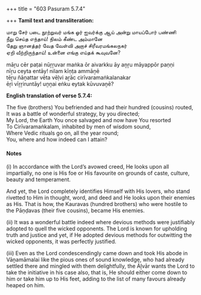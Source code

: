 +++
title = "603 Pasuram 5.7.4"

+++
**Tamil text and transliteration:**

மாறு சேர் படை நூற்றுவர் மங்க ஓர் ஐவர்க்கு ஆய் அன்று மாயப்போர் பண்ணி  
நீறு செய்த எந்தாய்! நிலம் கீண்ட அம்மானே  
தேறு ஞானத்தர் வேத வேள்வி அறாச் சிரீவரமங்கலநகர்  
ஏறி வீற்றிருந்தாய்! உன்னை எங்கு எய்தக் கூவுவனே?

māṟu cēr paṭai nūṟṟuvar maṅka ōr aivarkku āy aṉṟu māyappōr paṇṇi  
nīṟu ceyta entāy! nilam kīṇṭa ammāṉē  
tēṟu ñāṉattar vēta vēḷvi aṟāc cirīvaramaṅkalanakar  
ēṟi vīṟṟiruntāy! uṉṉai eṅku eytak kūvuvaṉē?

**English translation of verse 5.7.4:**

The five (brothers) You befriended and had their hundred (cousins) routed,  
It was a battle of wonderful strategy, by you directed;  
My Lord, the Earth You once salvaged and now have You resorted  
To Cirīvaramaṅkalam, inhabited by men of wisdom sound,  
Where Vedic rituals go on, all the year round;  
You, where and how indeed can I attain?

#### Notes

\(i\) In accordance with the Lord’s avowed creed, He looks upon all impartially, no one is His foe or His favourite on grounds of caste, culture, beauty and temperament.

And yet, the Lord completely identifies Himself with His lovers, who stand rivetted to Him in thought, word, and deed and He looks upon their enemies as His. That is how, the Kauravas (hundred brothers) who were hostile to the Pāṇḍavas (their five cousins), became His enemies.

\(ii\) It was a wonderful battle indeed where devious methods were justifiably adopted to quell the wicked opponents. The Lord is known for upholding truth and justice and yet, if He adopted devious methods for outwitting the wicked opponents, it was perfectly justified.

\(iii\) Even as the Lord condescendingly came down and took His abode in Vāṉamāmalai like the pious ones of sound knowledge, who had already settled there and mingled with them delightfully, the Āḻvār wants the Lord to take the initiative in his case also, that is, He should either come down to him or take him up to His feet, adding to the list of many favours already heaped on him.


